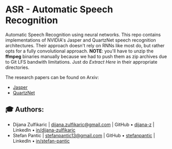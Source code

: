 # ASR - Automatic Speech Recognition
Automatic Speech Recognition using neural networks. This repo contains implementations of NVIDIA's Jasper and QuartzNet speech
recognition architectures. Their approach doesn't rely on RNNs like most do, but rather opts for a fully 
convolutional approach.
**NOTE**: you'll have to unzip the **ffmpeg** binaries manually because we had to push them as zip archives due to Git LFS bandwith limitations. Just do *Extract Here* in their appropriate directories.

The research papers can be found on Arxiv:
 - [Jasper](https://arxiv.org/pdf/1904.03288.pdf)
 - [QuartzNet](https://arxiv.org/abs/1910.10261.pdf)

## :mortar_board: Authors:
* Dijana Zulfikaric | dijana.zulfikaric@gmail.com | GitHub &bull; [dijana-z](https://github.com/dijana-z) | LinkedIn &bull; [in/dijana-zulfikaric](https://www.linkedin.com/in/dijana-zulfikaric/)
* Stefan Pantic | stefanpantic13@gmail.com | GitHub &bull; [stefanpantic](https://github.com/stefanpantic) | LinkedIn &bull; [in/stefan-pantic](https://www.linkedin.com/in/stefan-pantic/)

